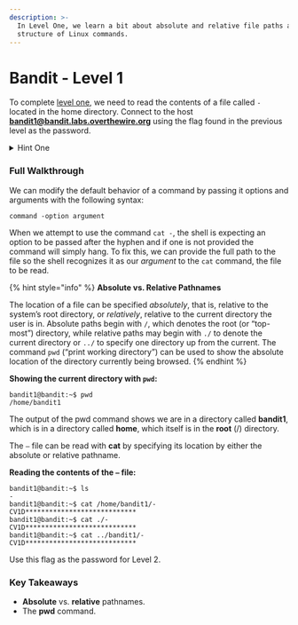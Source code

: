 ```yaml
---
description: >-
  In Level One, we learn a bit about absolute and relative file paths and the
  structure of Linux commands.
---
```


# Bandit - Level 1

To complete [level one](https://overthewire.org/wargames/bandit/bandit2.html), we need to read the contents of a file called `-` located in the home directory. Connect to the host **bandit1@bandit.labs.overthewire.org** using the flag found in the previous level as the password.

<details>

<summary>Hint One</summary>

While `cat` is the right command, the `cat -` syntax won’t work. We need to find another way to refer to the `-` file’s location.

</details>

### Full Walkthrough

We can modify the default behavior of a command by passing it options and arguments with the following syntax:

`command -option argument`

When we attempt to use the command `cat -`, the shell is expecting an option to be passed after the hyphen and if one is not provided the command will simply hang. To fix this, we can provide the full path to the file so the shell recognizes it as our _argument_ to the `cat` command, the file to be read.

{% hint style="info" %}
**Absolute vs. Relative Pathnames**

The location of a file can be specified _absolutely_, that is, relative to the system’s root directory, or _relatively_, relative to the current directory the user is in. Absolute paths begin with `/`, which denotes the root (or “top-most”) directory, while relative paths may begin with `./` to denote the current directory or `../` to specify one directory up from the current. The command `pwd` (“print working directory”) can be used to show the absolute location of the directory currently being browsed.
{% endhint %}

**Showing the current directory with `pwd`:**

```shell-session
bandit1@bandit:~$ pwd
/home/bandit1
```

The output of the pwd command shows we are in a directory called **bandit1**, which is in a directory called **home**, which itself is in the **root** (/) directory.

The `–` file can be read with **cat** by specifying its location by either the absolute or relative pathname.

**Reading the contents of the `–` file:**

```shell-session
bandit1@bandit:~$ ls
-
bandit1@bandit:~$ cat /home/bandit1/-
CV1D****************************
bandit1@bandit:~$ cat ./-
CV1D****************************
bandit1@bandit:~$ cat ../bandit1/-
CV1D****************************
```

Use this flag as the password for Level 2.

### Key Takeaways

* **Absolute** vs. **relative** pathnames.
* The **pwd** command.
